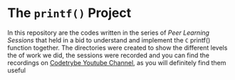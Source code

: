 # The `printf()` Project
In this repository are the codes written in the series of *Peer Learning Sessions*
that held in a bid to understand and implement the `C` printf() function together.
The directories were created to show the different levels the of work we did,
the sessions were recorded and you can find the recordings on
[Codetrybe Youtube Channel](https://youtube.com/@codetrybe), as you will
definitely find them useful
